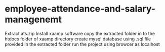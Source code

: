 # employee-attendance-and-salary-managenemt

Extract ats.zip
Install xaamp software
copy the extracted folder in to the htdocs folder of xaamp directory
create mysql database using .sql file provided in the extracted folder
run the project using browcer as localhost
